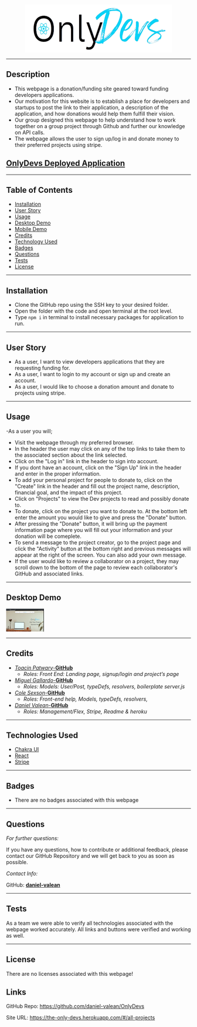 <p align="center">
    <img width="400" height="130" src="client/src/images/logo.png">
</p>

----

## Description

* This webpage is a donation/funding site geared toward funding developers applications.
* Our motivation for this website is to establish a place for developers and startups to post the link to their application, a description of the application, and how donations would help them fulfill their vision.
* Our group designed this webpage to help understand how to work together on a group project through Github and further our knowledge on API calls.
* The webpage allows the user to sign up/log in and donate money to their preferred projects using stripe.


## [OnlyDevs Deployed Application]()

----

## Table of Contents

* [Installation](#installation)
* [User Story](#user-story)
* [Usage](#usage)
* [Desktop Demo](#desktop-demo)
* [Mobile Demo](#mobile-demo)
* [Credits](#credits)
* [Technology Used](#technologies-used)
* [Badges](#badges)
* [Questions](#questions)
* [Tests](#tests)
* [License](#license)

----

## Installation

* Clone the GitHub repo using the SSH key to your desired folder.
* Open the folder with the code and open terminal at the root level.
* Type ```npm i``` in terminal to install necessary packages for application to run.

----

## User Story

* As a user, I want to view developers applications that they are requesting funding for.
* As a user, I want to login to my account or sign up and create an account.
* As a user, I would like to choose a donation amount and donate to projects using stripe.

----

## Usage

-As a user you will;
* Visit the webpage through my preferred browser.
* In the header the user may click on any of the top links to take them to the associated section about the link selected.
* Click on the "Log in" link in the header to sign into account. 
* If you dont have an account, click on the "Sign Up" link in the header and enter in the proper information.
* To add your personal project for people to donate to, click on the "Create" link in the header and fill out the project name, description, financial goal, and the impact of this project.
* Click on "Projects" to view the Dev projects to read and possibly donate to.
* To donate, click on the project you want to donate to. At the bottom left enter the amount you would like to give and press the "Donate" button.
* After pressing the "Donate" button, it will bring up the payment information page where you will fill out your information and your donation will be comeplete.
* To send a message to the project creator, go to the project page and click the "Activity" button at the bottom right and previous messages will appear at the right of the screen.  You can also add your own message.
* If the user would like to review a collaborator on a project, they may scroll down to the bottom of the page to review each collaborator's GitHub and associated links.

----

## Desktop Demo
<img src= "client/src/images/DesktopDemo.gif"></img>

----

## Credits

* [*Toacin Patwary*-**GitHub**](https://github.com/Toacin)
    * *Roles: Front End: Landing page, signup/login and project’s page* 
* [*Miguel Gallardo*-**GitHub**](https://github.com/magallardo77)
    * *Roles: Models: User/Post, typeDefs, resolvers, boilerplate server.js*
* [*Cole Sexson*-**GitHub**](https://github.com/ColeS82)
    * *Roles: Front-end help, Models, typeDefs, resolvers,*
* [*Daniel Valean*-**GitHub**](https://github.com/daniel-valean)
    * *Roles: Management/Flex, Stripe, Readme & heroku* 

----

## Technologies Used
* [Chakra UI](https://chakra-ui.com/)
* [React](https://reactjs.org/)
* [Stripe](https://stripe.com/)
----

## Badges

* There are no badges associated with this webpage

----

## Questions
*For further questions:*

If you have any questions, how to contribute or additional feedback, please contact our GitHub Repository and we will get back to you as soon as possible.

*Contact Info:*

GitHub: [**daniel-valean**](https://github.com/daniel-valean/OnlyDevs)

----

## Tests

As a team we were able to verify all technologies associated with the webpage worked accurately. All links and buttons were verified and working as well. 

----

## License

There are no licenses associated with this webpage!

## Links

GitHub Repo:
https://github.com/daniel-valean/OnlyDevs

Site URL:
https://the-only-devs.herokuapp.com/#/all-projects
